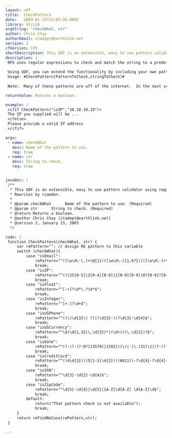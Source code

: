 ```yaml
---
layout: udf
title:  CheckPattern
date:   2003-01-15T13:05:56.000Z
library: StrLib
argString: "checkWhat, str"
author: Chris Chay
authorEmail: itadept@earthlink.net
version: 2
cfVersion: CF5
shortDescription: This UDF is an extensible, easy to use pattern validator using regular expressions.
description: |
 RPV uses regular expressions to check and match the string to a predefined pattern.  For instance, date, phone number, credit card and so on.  2 parameters are required for using RPV, name of the pattern to check (see code), and the string to validate.  If a patter is not found, the UDF will return false.
 
 Using UDF, you can extend the functionality by including your own patterns.  Just add another case towards the bottom (above the default).
 Usage: #CheckPattern(PatternToCheck,stringToCheck)#
 
 Note:  Many of these patterns are off of the internet.  In the next version, I'll try to include as many credits to the original authors as possible, including specific example of pattern matches and non-matches.  I can really only take credit for the UDF and not the patterns.

returnValue: Returns a boolean.

example: |
 <cfif CheckPattern("isIP","10.10.10.10")>
 The IP you supplied will be ...
 <cfelse>
 Please provide a valid IP address
 </cfif>

args:
 - name: checkWhat
   desc: Name of the pattern to use.
   req: true
 - name: str
   desc: String to check.
   req: true


javaDoc: |
 /**
  * This UDF is an extensible, easy to use pattern validator using regular expressions.
  * Rewrites by rcamden.
  * 
  * @param checkWhat      Name of the pattern to use. (Required)
  * @param str      String to check. (Required)
  * @return Returns a boolean. 
  * @author Chris Chay (itadept@earthlink.net) 
  * @version 2, January 15, 2003 
  */

code: |
 function CheckPattern(checkWhat, str) {
     var rePattern=""; // Assign RE pattern to this variable
     switch (checkWhat){
         case "isEmail":
             rePattern="^([\w\d\-\.]+)@{1}(([\w\d\-]{1,67})|([\w\d\-]+\.[\w\d\-]{1,67}))\.(([a-zA-Z\d]{2,4})(\.[a-zA-Z\d]{2})?)$";
             break;
         case "isIP":
             rePattern="^(((25[0-5]|2[0-4][0-9]|1[0-9][0-9]|0?[0-9]?[0-9])\.){3,3}(25[0-5]|2[0-4][0-9]|1[0-9][0-9]|0?[0-9]?[0-9]))$";
             break;
         case "isFloat":
             rePattern="^[-+]?\d*\.?\d*$";
             break;
         case "isInteger":
             rePattern="^[+-]?\d+$";
             break;
         case "isUSPhone":
             rePattern="^((\(\d{3}\) ?)|(\d{3}-))?\d{3}-\d{4}$";
             break;
         case "isUSCurrency":
             rePattern="^\$(\d{1,3}(\,\d{3})*|(\d+))(\.\d{2})?$";
             break;
         case "isDate":
             rePattern="^(?:(?:(?:0?[13578]|1[02])(\/|-|\.)31)\1|(?:(?:0?[1,3-9]|1[0-2])(\/|-|\.)(?:29|30)\2))(?:(?:1[6-9]|[2-9]\d)?\d{2})$|^(?:0?2(\/|-|\.)29\3(?:(?:(?:1[6-9]|[2-9]\d)?(?:0[48]|[2468][048]|[13579][26])|(?:(?:16|[2468][048]|[3579][26])00))))$|^(?:(?:0?[1-9])|(?:1[0-2]))(\/|-|\.)(?:0?[1-9]|1\d|2[0-8])\4(?:(?:1[6-9]|[2-9]\d)?\d{2})$";
             break;
         case "isCreditCard":
             rePattern="^((4\d{3})|(5[1-5]\d{2})|(6011))-?\d{4}-?\d{4}-?\d{4}|3[4,7]\d{13}$";
             break;
         case "isSSN":
             rePattern="^\d{3}-\d{2}-\d{4}$";
             break;
         case "isZipCode":
             rePattern="^\d{5}-\d{4}|\d{5}|[A-Z]\d[A-Z] \d[A-Z]\d$";
             break;
         default:
             return("That pattern check is not available");
             break;
     }
     return reFindNoCase(rePattern,str);
 }

---
```



